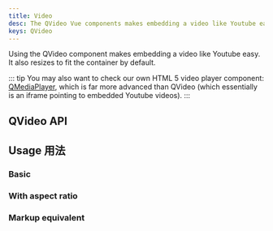 ```yaml
---
title: Video
desc: The QVideo Vue components makes embedding a video like Youtube easy. It also resizes to fit the container by default.
keys: QVideo
---
```


Using the QVideo component makes embedding a video like Youtube easy. It also resizes to fit the container by default.

::: tip
You may also want to check our own HTML 5 video player component: [QMediaPlayer](https://github.com/quasarframework/app-extension-qmediaplayer), which is far more advanced than QVideo (which essentially is an iframe pointing to embedded Youtube videos).
:::

## QVideo API

<doc-api file="QVideo" />

## Usage 用法

### Basic
<doc-example title="Basic" file="QVideo/Basic" />

### With aspect ratio

<doc-example title="With aspect ratio" file="QVideo/Ratio" />

### Markup equivalent
<doc-example title="HTML markup" file="QVideo/HtmlMarkup" />
